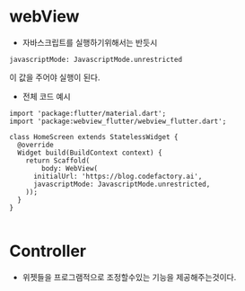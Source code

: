 # webView
- 자바스크립트를 실행하기위해서는 반듯시
```
javascriptMode: JavascriptMode.unrestricted
```
이 값을 주어야 실행이 된다.

- 전체 코드 예시
```
import 'package:flutter/material.dart';
import 'package:webview_flutter/webview_flutter.dart';

class HomeScreen extends StatelessWidget {
  @override
  Widget build(BuildContext context) {
    return Scaffold(
        body: WebView(
      initialUrl: 'https://blog.codefactory.ai',
      javascriptMode: JavascriptMode.unrestricted,
    ));
  }
}


```

# Controller
- 위젯들을 프로그램적으로 조정할수있는 기능을 제공해주는것이다.
